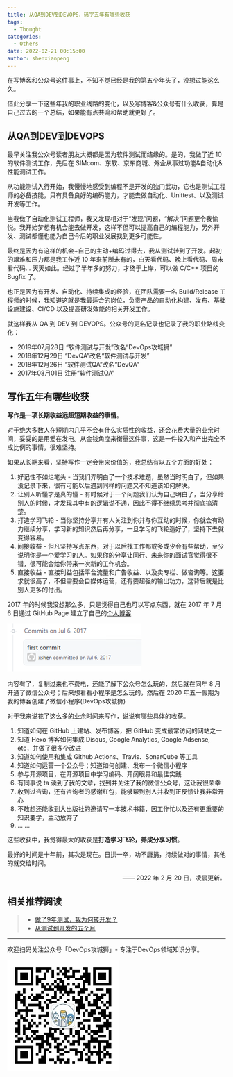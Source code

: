 ```yaml
---
title: 从QA到DEV到DEVOPS，码字五年有哪些收获
tags:
  - Thought
categories:
  - Others
date: 2022-02-21 00:15:00
author: shenxianpeng
---
```


在写博客和公众号这件事上，不知不觉已经是我的第五个年头了，没想过能这么久。

借此分享一下这些年我的职业线路的变化，以及写博客&公众号有什么收获，算是自己过去的一个总结，如果能有点共鸣和帮助就更好了。

## 从QA到DEV到DEVOPS

最早关注我公众号读者朋友大概都是因为软件测试而结缘的。是的，我做了近 10 的软件测试工作，先后在 SIMcom、东软、京东商城、外企从事过功能&自动化&性能测试工作。

从功能测试入行开始，我慢慢地感受到编程不是开发的独门武功，它也是测试工程师的必备技能，只有具备良好的编码能力，才能去做自动化、Unittest、以及测试开发等工作。

当我做了自动化测试工程师，我又发现相对于“发现”问题，“解决”问题更令我愉悦。我开始梦想有机会能去做开发，这样不但可以提高自己的编程能力，另外开发、测试都懂也能为自己今后的职业发展找到更多可能性。

最终是因为有这样的机会+自己的主动+编码过得去，我从测试转到了开发。起初的艰难和压力都是我工作近 10 年来前所未有的，白天看代码、晚上看代码、周末看代码... 天天如此。经过了半年多的努力，才终于上岸，可以做 C/C++ 项目的 Bugfix 了。

也正是因为有开发、自动化、持续集成的经验，在团队需要一名 Build/Release 工程师的时候，我知道这就是我最适合的岗位，负责产品的自动化构建、发布、基础设施建设、CI/CD 以及提高研发效能的相关开发工作。

就这样我从 QA 到 DEV 到 DEVOPS。公众号的更名记录也记录了我的职业路线变化：

* 2019年07月28日 “软件测试与开发”改名“DevOps攻城狮”
* 2018年12月29日 “DevQA”改名“软件测试与开发”
* 2018年12月26日 “软件测试QA”改名“DevQA”
* 2017年08月01日 注册“软件测试QA”

## 写作五年有哪些收获

**写作是一项长期收益远超短期收益的事情**。

对于绝大多数人在短期内几乎不会有什么实质性的收益，还会花费大量的业余时间，妥妥的是用爱在发电。从金钱角度来衡量这件事，这是一件投入和产出完全不成比例的事情，很难坚持。

如果从长期来看，坚持写作一定会带来价值的，我总结有以五个方面的好处：

1. 好记性不如烂笔头 - 当我们弄明白了一个技术难题，虽然当时明白了，但如果没记录下来，很有可能以后遇到同样的问题又不知道该如何解决。
2. 让别人听懂才是真的懂 - 有时候对于一个问题我们认为自己明白了，当分享给别人的时候，才发现其中有的逻辑说不通，因此不得不继续思考并彻底搞清楚。
3. 打造学习飞轮 - 当你坚持分享并有人关注到你并与你互动的时候，你就会有动力继续分享，学习新的知识然后再分享，一旦学习的飞轮造好了，坚持下去就变得容易。
4. 间接收益 - 但凡坚持写点东西，对于以后找工作都或多或少会有些帮助，至少说明你是一个爱学习的人。如果你的分享让同行、未来你的面试官觉得很不错，很可能会给你带来一次新的工作机会。
5. 直接收益 - 直接利益包括平台流量和广告收益、以及卖专栏、做咨询等。这要求就很高了，不但需要会自媒体运营，还有要超强的输出功力，这背后就是比别人更多的付出。

<!-- more -->

2017 年的时候我没想那么多，只是觉得自己也可以写点东西，就在 2017 年 7 月 6 日通过 GitHub Page 建立了自己的[个人博客](https://shenxianpeng.github.io)

![第一次提交](from-qa-to-dev-to-devops/blog-first-commit.png)

内容有了，复制过来也不费电，还能了解下公众号怎么玩的，然后就在同年 8 月开通了微信公众号；后来想看看小程序是怎么玩的，然后在 2020 年五一假期为我的博客创建了微信小程序(DevOps攻城狮)

对于我来说花了这么多的业余时间来写作，说说有哪些具体的收获。

1. 知道如何在 GitHub 上建站、发布博客，把 GitHub 变成最常访问的网站之一
2. 知道 Hexo 博客如何集成 Disqus, Google Analytics, Google Adsense, etc，并做了很多个改进
3. 知道如何使用和集成 Github Actions、Travis、SonarQube 等工具
4. 知道如何运营一个公众号；知道如何创建、发布一个微信小程序
5. 参与开源项目，在开源项目中学习编码、开阔眼界和最佳实践
6. 有同事说 ta 读到了我的文章，找到并关注了我的微信公众号，这让我很荣幸
7. 收到过咨询，还有咨询者的感谢红包，能够帮到别人并收到正反馈让我非常开心
8. 不敢想还能收到大出版社的邀请写一本技术书籍，因工作忙以及还有更重要的知识要学，主动放弃了
9. ... ...

这些收获中，我觉得最大的收获是**打造学习飞轮，养成分享习惯**。

最好的时间是十年前，其次是现在。日拱一卒，功不唐捐，持续做对的事情，其他的就交给时间。

<p align="right">—— 2022 年 2 月 20 日，凌晨更新。</p>

## 相关推荐阅读

> * [做了9年测试，我为何转开发？](https://shenxianpeng.github.io/2018/07/why-I-move-to-development/)
> * [从测试到开发的五个月](https://shenxianpeng.github.io/2018/12/from-qa-to-dev/)

---

欢迎扫码关注公众号「DevOps攻城狮」- 专注于DevOps领域知识分享。

![ ](https://github.com/shenxianpeng/shenxianpeng.github.io/blob/master/about/index/qrcode.jpg?raw=true)
